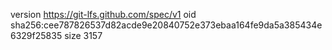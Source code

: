 version https://git-lfs.github.com/spec/v1
oid sha256:cee787826537d82acde9e20840752e373ebaa164fe9da5a385434e6329f25835
size 3157
